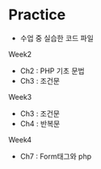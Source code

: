 # Practice
- 수업 중 실습한 코드 파일

Week2
- Ch2 : PHP 기초 문법
- Ch3 : 조건문

Week3
- Ch3 : 조건문
- Ch4 : 반복문

Week4
- Ch7 : Form태그와 php
